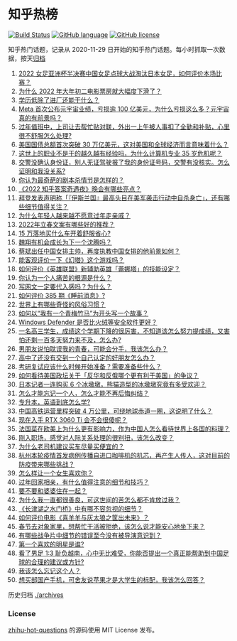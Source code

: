 # 知乎热榜
[![Build Status](https://github.com/ToWeLong/zhihu-hot-questions/workflows/CI/badge.svg)](https://github.com/ToWeLong/zhihu-hot-questions/actions)
[![GitHub language](https://img.shields.io/badge/language-golang-orange.svg)](https://golang.org/)
[![GitHub license](https://img.shields.io/github/license/ToWeLong/zhihu-hot-questions)](https://github.com/ToWeLong/zhihu-hot-questions/blob/main/LICENSE)

知乎热门话题，记录从 2020-11-29 日开始的知乎热门话题。每小时抓取一次数据，按天[归档](./archives)

<!-- BEGIN -->

1. [2022 女足亚洲杯半决赛中国女足点球大战淘汰日本女足，如何评价本场比赛？](https://www.zhihu.com/question/514625241)
1. [为什么 2022 年大年初二电影票房就大幅度下滑了？](https://www.zhihu.com/question/514501854)
1. [学历低除了进厂还能干什么？](https://www.zhihu.com/question/440486008)
1. [Meta 首次公布元宇宙业绩，亏损逾 100 亿美元，为什么亏损这么多？元宇宙真的有前景吗？](https://www.zhihu.com/question/514568309)
1. [过年值班中，上司让去帮忙贴对联，外出一上午被人事扣了全勤和补贴，心里很不舒服怎么处理?](https://www.zhihu.com/question/514437970)
1. [美国国债总额首次突破 30 万亿美元，这对美国和全球经济而言意味着什么？](https://www.zhihu.com/question/514472622)
1. [这世上的职业不是干的越久越有经验吗，为什么计算机专业 35 岁危机呢？](https://www.zhihu.com/question/514484681)
1. [交警没确认身份证，别人无证驾驶报了我的身份证号码，交警有没核实。怎么证明和我没关系?](https://www.zhihu.com/question/514114610)
1. [你认为最奇葩的剧本杀情节是怎样的？](https://www.zhihu.com/question/512143821)
1. [《2022 知乎答案奇遇夜》晚会有哪些亮点？](https://www.zhihu.com/question/513941351)
1. [拜登发表声明称「『伊斯兰国』最高头目在美军袭击行动中自杀身亡」，还有哪些细节值得关注？](https://www.zhihu.com/question/514691168)
1. [为什么年轻人越来越不愿意过年走亲戚？](https://www.zhihu.com/question/513810464)
1. [2022年立春文案有哪些好的推荐？](https://www.zhihu.com/question/513140513)
1. [15 万落地买什么车开着舒服省心?](https://www.zhihu.com/question/441839447)
1. [魏翔有机会成长为下一个沈腾吗？](https://www.zhihu.com/question/510839337)
1. [蔡斌出任中国女排主帅，再度执教中国女排的他前景如何？](https://www.zhihu.com/question/512169657)
1. [能客观评价一下《幻塔》这个游戏吗？](https://www.zhihu.com/question/441381702)
1. [如何评价《英雄联盟》新辅助英雄「蕾娜塔」的技能设定？](https://www.zhihu.com/question/514348966)
1. [你认为一个人痛苦的根源是什么？](https://www.zhihu.com/question/511925244)
1. [写网文一定要代入感吗？为什么？](https://www.zhihu.com/question/513972491)
1. [如何评价 385 期《睡前消息》?](https://www.zhihu.com/question/513876960)
1. [世界上有哪些奇怪的风俗习惯？](https://www.zhihu.com/question/282567654)
1. [如何以“我有一个青梅竹马”为开头写一个故事？](https://www.zhihu.com/question/437521050)
1. [Windows Defender 是否比火绒等安全软件更好？](https://www.zhihu.com/question/510026987)
1. [一名高三学生，成绩这个学期下降的很厉害，不知道该怎么努力提成绩，又害怕还剩一百多天努力来不及，怎么办?](https://www.zhihu.com/question/514405694)
1. [男朋友说怕耽误我的青春，可能会分手，我该怎么办？](https://www.zhihu.com/question/514695875)
1. [高中了还没有交到一个自己认定的好朋友怎么办？](https://www.zhihu.com/question/514305144)
1. [考研复试应该什么时候开始准备？需要准备些什么？](https://www.zhihu.com/question/509800988)
1. [如何看待美国政坛关于「反华和反俄哪个更有利于美国」的争议？](https://www.zhihu.com/question/514576544)
1. [日本记者一连购买 6 个冰墩墩，熊猫造型的冰墩墩究竟有多受欢迎？](https://www.zhihu.com/question/514555965)
1. [怎么才能忘记一个人，怎么才能不再后悔纠结？](https://www.zhihu.com/question/514640687)
1. [专升本，英语到底怎么学?](https://www.zhihu.com/question/453772487)
1. [中国高铁运营里程突破 4 万公里，可绕地球赤道一圈，这说明了什么？](https://www.zhihu.com/question/509069731)
1. [现在入手 RTX 3060 Ti 会不会很傻呢？](https://www.zhihu.com/question/512606498)
1. [法国菜在欧美上为什么更有影响力，作为中国人怎么看待世界上各国的料理？](https://www.zhihu.com/question/36639782)
1. [刚入职场，感觉对人际关系处理的很别扭，该怎么改变？](https://www.zhihu.com/question/507698090)
1. [为什么老司机建议买车尽量买便宜的？](https://www.zhihu.com/question/484642082)
1. [杭州本轮疫情首发病例传播自进口咖啡机的机芯，再产生人传人，这对目前的防疫带来哪些挑战？](https://www.zhihu.com/question/514567174)
1. [怎么样让一个女生喜欢你？](https://www.zhihu.com/question/474699260)
1. [过年回家相亲，有什么值得注意的细节和技巧？](https://www.zhihu.com/question/22428871)
1. [要不要和婆婆住在一起？](https://www.zhihu.com/question/505970499)
1. [为什么我一直都很善良，可这世间的苦怎么都不肯放过我？](https://www.zhihu.com/question/514591047)
1. [《长津湖之水门桥》中有哪不容忽视的细节？](https://www.zhihu.com/question/514094381)
1. [如何评价电影《喜羊羊与灰太狼之筐出未来》？](https://www.zhihu.com/question/511698512)
1. [春节去对象家里，想帮忙干活被拒绝，该怎么说才能安心地坐下来？](https://www.zhihu.com/question/512739361)
1. [有哪些战争片中细节的错误至今没有被导演意识到？](https://www.zhihu.com/question/508437897)
1. [第一个喜欢的明星是谁?](https://www.zhihu.com/question/507401854)
1. [看了男足 1:3 耻负越南，心中无比难受，你能否提出一个真正能帮助到中国足球的合理的建议或方针?](https://www.zhihu.com/question/514372301)
1. [我该怎么忘记这个人？](https://www.zhihu.com/question/513884910)
1. [想买部国产手机，可舍友说苹果才是大学生的标配，我该怎么回答？](https://www.zhihu.com/question/513655663)

<!-- END -->

历史归档 [./archives](./archives)


### License
[zhihu-hot-questions](https://github.com/towelong/zhihu-hot-questions) 的源码使用 MIT License 发布。
